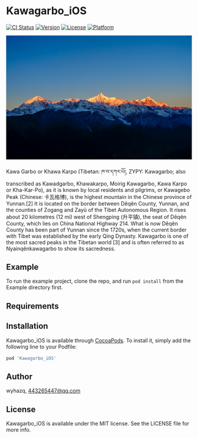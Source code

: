 # Kawagarbo_iOS

[![CI Status](https://img.shields.io/travis/wyhazq/Kawagarbo_iOS.svg?style=flat)](https://travis-ci.org/wyhazq/Kawagarbo_iOS) [![Version](https://img.shields.io/cocoapods/v/Kawagarbo_iOS.svg?style=flat)](https://cocoapods.org/pods/Kawagarbo_iOS) [![License](https://img.shields.io/cocoapods/l/Kawagarbo_iOS.svg?style=flat)](https://cocoapods.org/pods/Kawagarbo_iOS) [![Platform](https://img.shields.io/cocoapods/p/Kawagarbo_iOS.svg?style=flat)](https://cocoapods.org/pods/Kawagarbo_iOS)

![Kawagarbo](./Kawagarbo.jpg)

Kawa Garbo or Khawa Karpo (Tibetan: ཁ་བ་དཀར་པོ།, ZYPY: Kawagarbo; also transcribed as Kawadgarbo, Khawakarpo, Moirig Kawagarbo, Kawa Karpo or Kha-Kar-Po), as it is known by local residents and pilgrims, or Kawagebo Peak (Chinese: 卡瓦格博), is the highest mountain in the Chinese province of Yunnan.[2] It is located on the border between Dêqên County, Yunnan, and the counties of Zogang and Zayü of the Tibet Autonomous Region. It rises about 20 kilometres (12 mi) west of Shengping (升平镇), the seat of Dêqên County, which lies on China National Highway 214. What is now Dêqên County has been part of Yunnan since the 1720s, when the current border with Tibet was established by the early Qing Dynasty. Kawagarbo is one of the most sacred peaks in the Tibetan world [3] and is often referred to as Nyainqênkawagarbo to show its sacredness.

## Example

To run the example project, clone the repo, and run `pod install` from the Example directory first.

## Requirements

## Installation

Kawagarbo_iOS is available through [CocoaPods](https://cocoapods.org). To install
it, simply add the following line to your Podfile:

```ruby
pod 'Kawagarbo_iOS'
```

## Author

wyhazq, 443265447@qq.com

## License

Kawagarbo_iOS is available under the MIT license. See the LICENSE file for more info.
